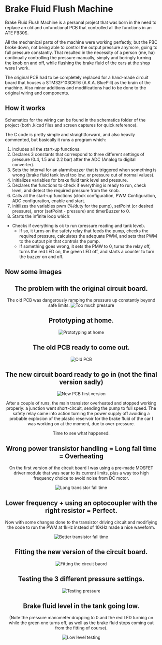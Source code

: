 # Brake Fluid Flush Machine

Brake Fluid Flush Machine is a personal project that was born in the need to replace an old and unfunctional PCB that controlled all the functions in an ATE FB30S.

All the mechanical parts of the machine were working perfectly, but the PBC broke down, not being able to control the output pressure anymore, going to full pressure constantly. That resulted in the necessity of a person (me, ha) continually controlling the pressure manually, simply and boringly turning the knob on and off, while flushing the brake fluid of the cars at the shop were I work.

The original PCB had to be completely replaced for a hand-made circuit board that houses a STM32F103C6T6 (A.K.A. BluePill) as the brain of the machine. Also minor additions and modifications had to be done to the original wiring and components.

## How it works

Schematics for the wiring can be found in the schematics folder of the project (both .kicad files and screen captures for quick reference).

The C code is pretty simple and straightforward, and also heavily commented, but basically it runs a program which:

1. Includes all the start-up functions.
2. Declares 3 constants that correspond to three different settings of pressure (0.4, 1.5 and 2.2 bar) after the ADC (Analog to digital converter).
3. Sets the interval for an alarm/buzzer that is triggered when something is wrong (brake fluid tank level too low, or pressure out of normal values).
4. Initializes variables for brake fluid tank level and pressure.
5. Declares the functions to check if everything is ready to run, check level, and detect the required pressure from the knob.
6. Calls all the start-up functions (clock configuration, PWM Configuration, ADC configuration, enable and start.
7. Initilizes the variables pwm (%/duty for the pump), setPoint (or desired pressure), error (setPoint - pressure) and timerBuzzer to 0.
8. Starts the infinite loop which:
  - Checks if everything is ok to run (pressure reading and tank level).
    - If so, it turns on the safety relay that feeds the pump, checks the required pressure, calculates the adequate PWM, and sets that PWM to the output pin that controls the pump.
    - If something goes wrong, it sets the PMW to 0, turns the relay off, turns the red LED on, the green LED off, and starts a counter to turn the buzzer on and off.

## Now some images
<div align="center">
 
 ## The problem with the original circuit board.
 The old PCB was dangerously ramping the pressure up constantly beyond safe limits.
 ![Too much pressure](https://lh3.googleusercontent.com/pw/AL9nZEXRBaJH9ohCdPlgKFwH1t0pso10AT9IdDXd32XFWP8sOzDWjYoQWosrIPxzIdbOwi0pZcDIjSmIqmVuvfYqQpDZy2yZhW7LI1qP5CoOKJOSNjdWEDuy77M2fp6gxVtXMeybodgNf6VzVpw-entdc4Ka=500-h268-no)
 
 ## Prototyping at home.
 ![Prototyping at home](https://lh3.googleusercontent.com/pw/AL9nZEWRU2Fcxen2eu2Is5HhuXg29laV45PEWurHrB4cMVqvShevNhHxuINT2j2j0AUPqX7nn-F8M6niiDpOdiDkRKK_MPYfdzpoIrRbSukCzI6MCQOHsuT2Vh7tZbvD74anECra5FB5cbe-mvgIJMDzrYGT=w500-h375-no)
  
 ## The old PCB ready to come out.
![Old PCB](https://lh3.googleusercontent.com/pw/AL9nZEUgVGReLhrqR16zL7KPi0kJ3tDzJyL50DJT6V5VamN13YBF2kxTiJc6WLM347VGx549UuFdAJXR3m9obiW5IqaeX3L8vUuandymOf_PcKWV5lvItqAHTTmVo4XvODy86YN_z4QFmO7OTCPefcIpwHiC=w500-h375-no)

## The new circuit board ready to go in (not the final version sadly)
![New PCB first version](https://lh3.googleusercontent.com/pw/AL9nZEWlQwKa9mvBPK0lHeQAPv2v5QDge7iK-2Ut6saoNSOGZtoHICZLfWVQWFeHclv7XR0sEK-Re7MlcK8unCWdmWjMd75tyG5dVW03ts-QY-a7xWYATtBRRhGbsL0BMaeAS95lQR6QyN6tGiClqYRmzMpV=w500-h666-no)
 
After a couple of runs, the main transistor overheated and stopped working properly: a junction went short-circuit, sending the pump to full speed. The safety relay came into action turning the power supply off avoiding a probable explosion of the plastic reservoir for the brake fluid of the car I was working on at the moment, due to over-pressure.
  
Time to see what happened.
 
## Wrong power transistor handling = Long fall time = Overheating
  
On the first version of the circuit board I was using a pre-made MOSFET driver module that was near to its current limits, plus a way too high frequency choice to avoid noise from DC motor.
  
 ![Long transistor fall time](https://lh3.googleusercontent.com/pw/AL9nZEWR__fvAlwdjqLEswZq5bXalj9jBWitizKjrRxcW22vLfFT4RCG0umuXvR_K1CQqBUsz9WP0mg7YNO6Yz5sB7wCG8CrjDmdMP0ge4nJu21_317OVBSb8XMmoArsUtcqniB1m4W0kJRsxPGbVNFHimDm=w500-h375-no)
  
  
 ## Lower frequency + using an optocoupler with the right resistor = Perfect.
  
 Now with some changes done to the transistor driving circuit and modifiying the code to run the PWM at 1kHz instead of 10kHz made a nice waveform.
  
![Better transistor fall time](https://lh3.googleusercontent.com/pw/AL9nZEWjZTGV9HoeCx6PQg5539utHlpaje7viwZBzFvThsI6Zbbn0LUWKaMz-h2chkAuermlV-horm4cg4er4QKs8hFCNDOKPOrZM0AgBUqUrJeYAavauK_L8QcAqbFQze-wpjQuHof22aRtzns6sjLA7CKK=w500-h375-no)
  
 ## Fitting the new version of the circuit board.
  
  ![Fitting the circuit baord](https://lh3.googleusercontent.com/pw/AL9nZEUgNU-BOZ_ODUafnrI-tL9oFSiPWOjoGRE--pPJEBMBfZZFIxphskdv3KWwKB_DQISk96UcqfE-MsGKiTbbEDEkSj1qJ7MZBbtIaaDmkZUSnE7RNDhxhaIrKdSfz3NuNcNOU54UhgdRKeTpBQ11gbus=w500-h375-no)
  
 ## Testing the 3 different pressure settings.
  
  ![Testing pressure](https://lh3.googleusercontent.com/pw/AL9nZEX7leTONf_0Gxw2vTLoS7Tc9oe3nc9U1Z_Wb7080bV5z0qk21aXCUL-fIcedpQSiJT1eWXwb2gHSIy54FFbqZqfn5aFsLDgXnGi7ZR1MBTgiN5aPfaBE9jM65Jl4RRJeb3-kgKMR7DE2kWzosP-gUuy=w500-h236-no)
  
## Brake fluid level in the tank going low.
  
(Note the pressure manometer dropping to 0 and the red LED turning on while the green one turns off, as well as the brake fluid stops coming out from the fitting of course).
  
  ![Low level testing](https://lh3.googleusercontent.com/pw/AL9nZEWE6f357kbiizwjcGf4m-DmnHLQlDFyPAC6Wt0Tfi_8C7hAiaVk3D8vUk3hiOS7uAcg8PgoIdbuOk2ywaGXgbogX9hXhbdQD9HVb20neNaj_DJCIL3v-LMwbO5QbwCtZxbJKTtqvY3hJNgZUxDxbEV-=w500-h587-no)
  
  
</div>
